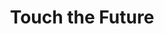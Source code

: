---
pid: LLP531
title: Touch the Future
location_transcription: 440 N. Broad St.
zipcode: '19146'
outside_phl: 
neighborhood: Graduate Hospital,Naval Square,Southwest Center City
age: '39'
age_range: 30-39
instagram: 
image_file_name: LLP_531.jpg
proposal_transcription: concentric circles to show how teachers create ripples of
  change that radiate outward
topic: Education,Uplifting
topic_summary: 0, 0
type: Conceptual
keywords_other: teachers, circle, concentric, impact
credit: joanna schwartz
image_labels: 
twitter: 
facebook: 
permalink: "/monuments/llp531/"
layout: item-page
---